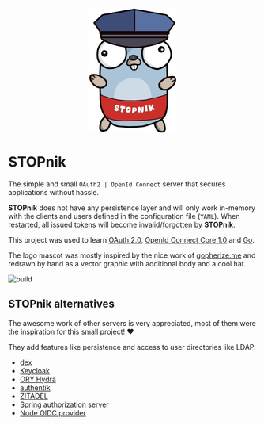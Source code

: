 <p align="center">
    <picture>
      <img alt="STOPnik" title="STOPnik" src="docs/content/assets/stopnik_250.png">
    </picture>
</p>

# STOPnik

The simple and small `OAuth2 | OpenId Connect` server that secures applications without hassle.

**STOPnik** does not have any persistence layer and will only work in-memory with the clients and users defined in the configuration file (`YAML`).
When restarted, all issued tokens will become invalid/forgotten by **STOPnik**.

This project was used to learn [OAuth 2.0](https://datatracker.ietf.org/doc/html/rfc6749), [OpenId Connect Core 1.0](https://openid.net/specs/openid-connect-core-1_0-final.html) and [Go](https://go.dev/).

The logo mascot was mostly inspired by the nice work of [gopherize.me](https://github.com/matryer/gopherize.me) and redrawn by hand as a vector graphic with additional body and a cool hat.

![build](https://github.com/giftkugel/stopnik/actions/workflows/build.yml/badge.svg)

## STOPnik alternatives

The awesome work of other servers is very appreciated, most of them were the inspiration for this small project! ♥️

They add features like persistence and access to user directories like LDAP.  

- [dex](https://github.com/dexidp/dex)
- [Keycloak](https://github.com/keycloak/keycloak)
- [ORY Hydra](https://github.com/ory/hydra)
- [authentik](https://github.com/goauthentik/authentik)
- [ZITADEL](https://github.com/zitadel/zitadel)
- [Spring authorization server](https://github.com/spring-projects/spring-authorization-server)
- [Node OIDC provider](https://github.com/panva/node-oidc-provider)
